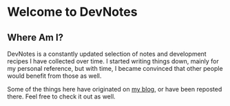 # Welcome to DevNotes

## Where Am I?
DevNotes is a constantly updated selection of notes and development recipes I have collected over time. I started writing things down, mainly for my personal reference, but with time, I became convinced that other people would benefit from those as well.

Some of the things here have originated on [my blog](https://preslav.me), or have been reposted there. Feel free to check it out as well. 
